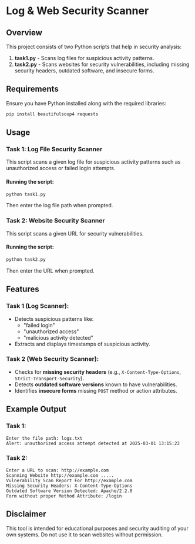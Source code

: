 # Log & Web Security Scanner

## Overview
This project consists of two Python scripts that help in security analysis:
1. **task1.py** - Scans log files for suspicious activity patterns.
2. **task2.py** - Scans websites for security vulnerabilities, including missing security headers, outdated software, and insecure forms.

## Requirements
Ensure you have Python installed along with the required libraries:
```bash
pip install beautifulsoup4 requests
```

## Usage
### Task 1: Log File Security Scanner
This script scans a given log file for suspicious activity patterns such as unauthorized access or failed login attempts.
#### Running the script:
```bash
python task1.py
```
Then enter the log file path when prompted.

### Task 2: Website Security Scanner
This script scans a given URL for security vulnerabilities.
#### Running the script:
```bash
python task2.py
```
Then enter the URL when prompted.

## Features
### Task 1 (Log Scanner):
- Detects suspicious patterns like:
  - "failed login"
  - "unauthorized access"
  - "malicious activity detected"
- Extracts and displays timestamps of suspicious activity.

### Task 2 (Web Security Scanner):
- Checks for **missing security headers** (e.g., `X-Content-Type-Options`, `Strict-Transport-Security`).
- Detects **outdated software versions** known to have vulnerabilities.
- Identifies **insecure forms** missing `POST` method or action attributes.

## Example Output
### Task 1:
```
Enter the file path: logs.txt
Alert: unauthorized access attempt detected at 2025-03-01 13:15:23
```
### Task 2:
```
Enter a URL to scan: http://example.com
Scanning Website http://example.com .....
Vulnerability Scan Report For http://example.com
Missing Security Headers: X-Content-Type-Options
Outdated Software Version Detected: Apache/2.2.0
Form without proper Method Attribute: /login
```

## Disclaimer
This tool is intended for educational purposes and security auditing of your own systems. Do not use it to scan websites without permission.

